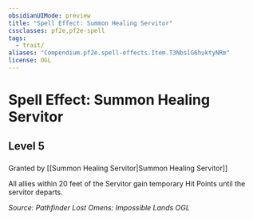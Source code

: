 ```yaml
---
obsidianUIMode: preview
title: "Spell Effect: Summon Healing Servitor"
cssclasses: pf2e,pf2e-spell
tags:
  - trait/
aliases: "Compendium.pf2e.spell-effects.Item.T3NbslG6huktyNRm"
license: OGL
---
```

# Spell Effect: Summon Healing Servitor
## Level 5
### 






Granted by [[Summon Healing Servitor|Summon Healing Servitor]]

All allies within 20 feet of the Servitor gain temporary Hit Points until the servitor departs.

*Source: Pathfinder Lost Omens: Impossible Lands*
*OGL*